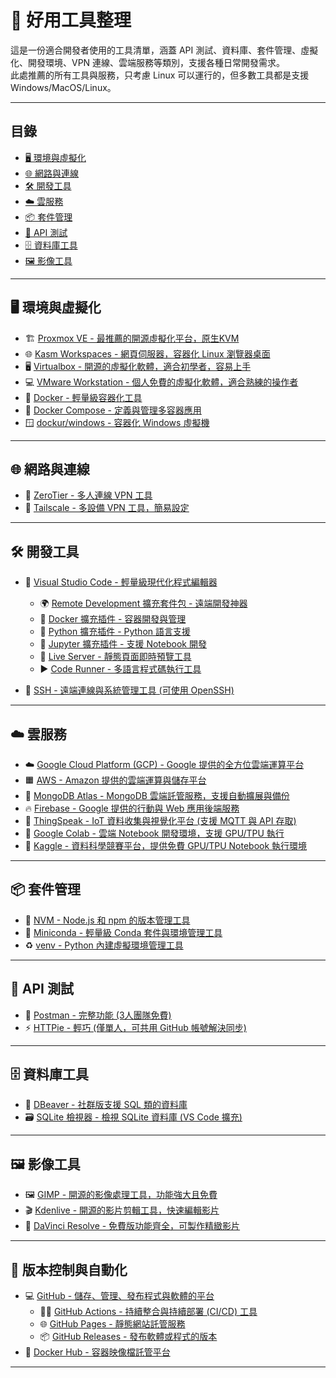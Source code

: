 # 🔧 好用工具整理

這是一份適合開發者使用的工具清單，涵蓋 API 測試、資料庫、套件管理、虛擬化、開發環境、VPN 連線、雲端服務等類別，支援各種日常開發需求。  
此處推薦的所有工具與服務，只考慮 Linux 可以運行的，但多數工具都是支援 Windows/MacOS/Linux。

---

## 目錄

- [🖥️ 環境與虛擬化](#🖥️-環境與虛擬化)
- [🌐 網路與連線](#🌐-網路與連線)
- [🛠️ 開發工具](#🛠️-開發工具)
- [☁️ 雲服務](#☁️-雲服務)
- [📦 套件管理](#📦-套件管理)
- [🔌 API 測試](#🔌-api-測試)
- [🗄️ 資料庫工具](#🗄️-資料庫工具)
- [🖼️ 影像工具](#🖼️-影像工具)

---

## 🖥️ 環境與虛擬化

- 🏗️ [Proxmox VE - 最推薦的開源虛擬化平台，原生KVM](https://www.proxmox.com/en/proxmox-ve)
- 🌐 [Kasm Workspaces - 網頁伺服器，容器化 Linux 瀏覽器桌面](https://kasmweb.com/)  
- 🖥️ [Virtualbox - 開源的虛擬化軟體，適合初學者，容易上手](https://www.virtualbox.org/)  
- 💻 [VMware Workstation - 個人免費的虛擬化軟體，適合熟練的操作者](https://www.vmware.com/products/workstation.html)
- 🐳 [Docker - 輕量級容器化工具](https://www.docker.com/)  
- 🧩 [Docker Compose - 定義與管理多容器應用](https://docs.docker.com/compose/)  
- 🪟 [dockur/windows - 容器化 Windows 虛擬機](https://github.com/dockur/windows)  

---

## 🌐 網路與連線

- 🤝 [ZeroTier - 多人連線 VPN 工具](https://www.zerotier.com/)  
- 🔗 [Tailscale - 多設備 VPN 工具，簡易設定](https://tailscale.com/)

---

## 🛠️ 開發工具

- 🧠 [Visual Studio Code - 輕量級現代化程式編輯器](https://code.visualstudio.com/)  
  - 🌍 [Remote Development 擴充套件包 - 遠端開發神器](https://marketplace.visualstudio.com/items?itemName=ms-vscode-remote.vscode-remote-extensionpack)  
  - 🐳 [Docker 擴充插件 - 容器開發與管理](https://marketplace.visualstudio.com/items?itemName=ms-azuretools.vscode-docker)  
  - 🐍 [Python 擴充插件 - Python 語言支援](https://marketplace.visualstudio.com/items?itemName=ms-python.python)  
  - 📓 [Jupyter 擴充插件 - 支援 Notebook 開發](https://marketplace.visualstudio.com/items?itemName=ms-toolsai.jupyter)  
  - 🔴 [Live Server - 靜態頁面即時預覽工具](https://marketplace.visualstudio.com/items?itemName=ritwickdey.LiveServer)  
  - ▶️ [Code Runner - 多語言程式碼執行工具](https://marketplace.visualstudio.com/items?itemName=formulahendry.code-runner)

- 🔐 [SSH - 遠端連線與系統管理工具 (可使用 OpenSSH)](https://www.openssh.com/)

---

## ☁️ 雲服務

- ☁️ [Google Cloud Platform (GCP) - Google 提供的全方位雲端運算平台](https://cloud.google.com/)  
- 🟧 [AWS - Amazon 提供的雲端運算與儲存平台](https://aws.amazon.com/)  
- 🍃 [MongoDB Atlas - MongoDB 雲端託管服務，支援自動擴展與備份](https://www.mongodb.com/cloud/atlas)  
- 🔥 [Firebase - Google 提供的行動與 Web 應用後端服務](https://firebase.google.com/)  
- 📡 [ThingSpeak - IoT 資料收集與視覺化平台 (支援 MQTT 與 API 存取)](https://thingspeak.com/)  
- 📔 [Google Colab - 雲端 Notebook 開發環境，支援 GPU/TPU 執行](https://colab.research.google.com/)  
- 🧠 [Kaggle - 資料科學競賽平台，提供免費 GPU/TPU Notebook 執行環境](https://www.kaggle.com/)

---

## 📦 套件管理

- 🔄 [NVM - Node.js 和 npm 的版本管理工具](https://github.com/nvm-sh/nvm)  
- 🐍 [Miniconda - 輕量級 Conda 套件與環境管理工具](https://docs.conda.io/en/latest/miniconda.html)  
- ♻️ [venv - Python 內建虛擬環境管理工具](https://docs.python.org/3/library/venv.html)

---

## 🔌 API 測試

- 🧪 [Postman - 完整功能 (3人團隊免費)](https://www.postman.com/)  
- ⚡ [HTTPie - 輕巧 (僅單人，可共用 GitHub 帳號解決同步)](https://httpie.io/)

---

## 🗄️ 資料庫工具

- 🐬 [DBeaver - 社群版支援 SQL 類的資料庫](https://dbeaver.io/)  
- 🗃️ [SQLite 檢視器 - 檢視 SQLite 資料庫 (VS Code 擴充)](https://marketplace.visualstudio.com/items?itemName=qwtel.sqlite-viewer)

---

## 🖼️ 影像工具

- 🖼️ [GIMP - 開源的影像處理工具，功能強大且免費](https://www.gimp.org/)  
- 🎬 [Kdenlive - 開源的影片剪輯工具，快速編輯影片](https://kdenlive.org/)
- 🎥 [DaVinci Resolve - 免費版功能齊全，可製作精緻影片](https://www.blackmagicdesign.com/cn/products/davinciresolve)

---

## 🔗 版本控制與自動化

- 💻 [GitHub - 儲存、管理、發布程式與軟體的平台](https://github.com/)
  - 🧑‍💻 [GitHub Actions - 持續整合與持續部署 (CI/CD) 工具](https://github.com/features/actions)  
  - 🌐 [GitHub Pages - 靜態網站託管服務](https://pages.github.com/)
  - 📦 [GitHub Releases - 發布軟體或程式的版本](https://github.com/features/releases)
- 🐋 [Docker Hub - 容器映像檔託管平台](https://hub.docker.com/)

---
